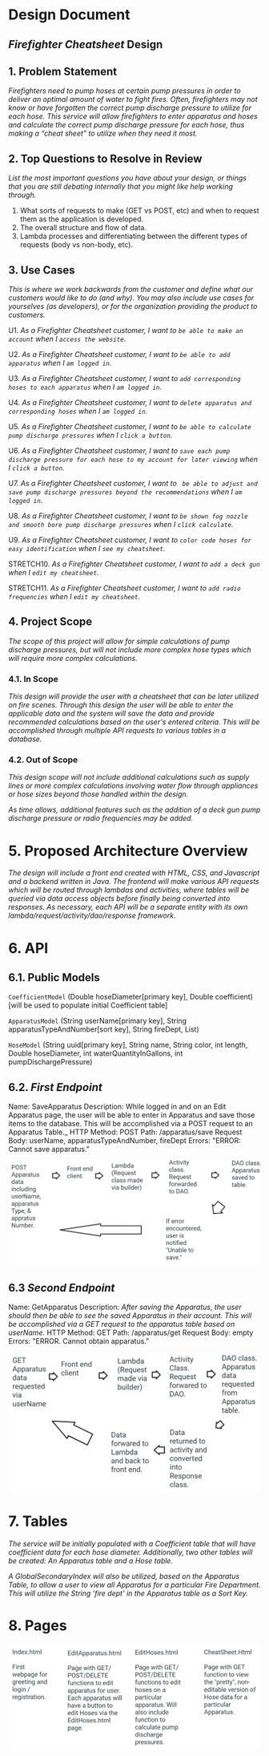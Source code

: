 # Design Document

## _Firefighter Cheatsheet_ Design

## 1. Problem Statement

_Firefighters need to pump hoses at certain pump pressures in order to deliver an optimal amount of water to fight fires. Often, firefighters may not know or have forgotten the correct pump discharge pressure to utilize for each hose. This service will allow firefighters to enter apparatus and hoses and calculate the correct pump discharge pressure for each hose, thus making a “cheat sheet” to utilize when they need it most._

## 2. Top Questions to Resolve in Review

_List the most important questions you have about your design, or things that you are still debating internally that you might like help working through._

1. What sorts of requests to make (GET vs POST, etc) and when to request them as the application is developed.
2. The overall structure and flow of data.
3. Lambda processes and differentiating between the different types of requests (body vs non-body, etc).

## 3. Use Cases

_This is where we work backwards from the customer and define what our customers would like to do (and why). You may also include use cases for yourselves (as developers), or for the organization providing the product to customers._

U1. _As a Firefighter Cheatsheet customer, I want to `be able to make an account` when I `access the website`._

U2. _As a Firefighter Cheatsheet customer, I want to `be able to add apparatus` when I `am logged in`._

U3. _As a Firefighter Cheatsheet customer, I want to `add corresponding hoses to each apparatus` when I `am logged in`._

U4. _As a Firefighter Cheatsheet customer, I want to `delete apparatus and corresponding hoses` when I `am logged in`._

U5. _As a Firefighter Cheatsheet customer, I want to `be able to calculate pump discharge pressures` when I `click a button`._

U6. _As a Firefighter Cheatsheet customer, I want to `save each pump discharge pressure for each hose to my account for later viewing` when I `click a button`._

U7. _As a Firefighter Cheatsheet customer, I want to ` be able to adjust and save pump discharge pressures beyond the recommendations` when I `am logged in`._

U8. _As a Firefighter Cheatsheet customer, I want to `be shown fog nozzle and smooth bore pump discharge pressures` when I `click calculate`._

U9. _As a Firefighter Cheatsheet customer, I want to `color code hoses for easy identification` when I `see my cheatsheet`._

STRETCH10. _As a Firefighter Cheatsheet customer, I want to `add a deck gun` when I `edit my cheatsheet`._

STRETCH11. _As a Firefighter Cheatsheet customer, I want to `add radio frequencies` when I `edit my cheatsheet`._

## 4. Project Scope

_The scope of this project will allow for simple calculations of pump discharge pressures, but will not include more complex hose types which will require more complex calculations._

### 4.1. In Scope

_This design will provide the user with a cheatsheet that can be later utilized on fire scenes. Through this design the user will be able to enter the applicable data and the system will save the data and provide recommended calculations based on the user's entered criteria. This will be accomplished through multiple API requests to various tables in a database._

### 4.2. Out of Scope

_This design scope will not include additional calculations such as supply lines or more complex calculations involving water flow through appliances or hose sizes beyond those handled within the design._

_As time allows, additional features such as the addition of a deck gun pump discharge pressure or radio frequencies may be added._

# 5. Proposed Architecture Overview

_The design will include a front end created with HTML, CSS, and Javascript and a backend written in Java. The frontend will make various API requests which will be routed through lambdas and activities, where tables will be queried via data access objects before finally being converted into responses. As necessary, each API will be a separate entity with its own lambda/request/activity/dao/response framework._

# 6. API

## 6.1. Public Models

`CoefficientModel` (Double hoseDiameter[primary key], Double coefficient) [will be used to populate initial Coefficient table]

`ApparatusModel` (String userName[primary key], String apparatusTypeAndNumber[sort key], String fireDept, List<Hose>)

`HoseModel` (String uuid[primary key], String name, String color, int length, Double hoseDiameter, int waterQuantityInGallons, int pumpDischargePressure)

## 6.2. _First Endpoint_

Name: SaveApparatus
Description: While logged in and on an Edit Apparatus page, the user will be able to enter in Apparatus and save those items to the database. This will be accomplished via a POST request to an Apparatus Table._
HTTP Method: POST
Path: /apparatus/save
Request Body: userName, apparatusTypeAndNumber, fireDept
Errors: "ERROR: Cannot save apparatus."


<img src="../resources/images/postSaveApparatus.PNG">

## 6.3 _Second Endpoint_

Name: GetApparatus
Description: _After saving the Apparatus, the user should then be able to see the saved Apparatus in their account. This will be accomplished via a GET request to the apparatus table based on userName._
HTTP Method: GET
Path: /apparatus/get
Request Body: empty
Errors: "ERROR. Cannot obtain apparatus."

<img src="../resources/images/getApparatusData.PNG">

# 7. Tables

_The service will be initially populated with a Coefficient table that will have coefficient data for each hose diameter. Additionally, two other tables will be created: An Apparatus table and a Hose table._

_A GlobalSecondaryIndex will also be utilized, based on the Apparatus Table, to allow a user to view all Apparatus for a particular Fire Department. This will utilize the String 'fire dept' in the Apparatus table as a Sort Key._

# 8. Pages

<img src="../resources/images/webpages.PNG">

